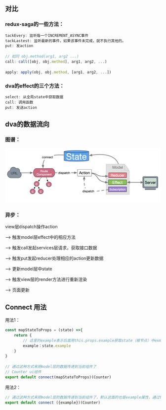 ## 对比

### redux-saga的一些方法：

```javascript
tackEvery: 监听每一个INCREMENT_ASYNC事件
tackLastest: 监听最新的事件，如果该事件未完成，就不执行其他的。
put: 发action

// 如同 obj.method(arg1, arg2 ...)
call: call([obj, obj.method], arg1, arg2, ...) 

apply: apply(obj, obj.method, [arg1, arg2, ...])
```



### dva的effect的三个方法：

```javascript
select: 从全局state中获取数据
call: 调用函数
put: 发送action
```





## dva的数据流向

### 图谱：

![image-20210107103341956](../imgs/image-20210107103341956.png)

### 异步：

view层dispatch操作action

-->  触发model层effect中的相应方法

-->  触发call发起services层请求，获取接口数据

-->  触发put发起reducer处理相应的action更新数据

-->  更新model层中state

-->  触发view层的render方法进行重新渲染

-->  页面更新





## Connect 用法

用法1：

```javascript
const mapStateToProps = (state) =>{
	return {
		// 这里的example表示后面用this.props.example获取state（根节点）中exmpale命名空间（model的example.js中的state所有数据）的数据
		example：state.example
	}
}

// 通过这种方式来把model层的数据传递到当前组件了
// Counter ui组件
export default connect(mapStateToProps)(Counter) 
```



用法2：

```javascript
// 通过这种方式来把model层的数据传递到当前组件了，默认这面的也是example属性，通过this.props.example可以获取到model（example.js）中state的数据了
export default connect ({example})(Counter) 
```

